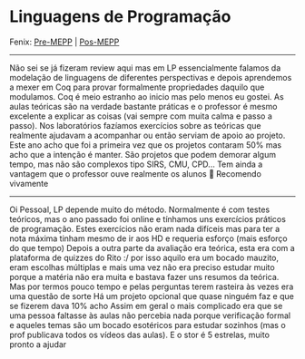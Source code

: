 # Linguagens de Programação

Fenix: [Pre-MEPP](https://fenix.tecnico.ulisboa.pt/cursos/meic-a/disciplina-curricular/283003985068070) | [Pos-MEPP](https://fenix.tecnico.ulisboa.pt/cursos/meic-a/disciplina-curricular/564478961778796)

---
Não sei se já fizeram review aqui mas em LP essencialmente falamos da modelação de linguagens de diferentes perspectivas e depois aprendemos a mexer em Coq para provar formalmente propriedades daquilo que modulamos. Coq é meio estranho ao inicio mas pelo menos eu gostei. As aulas teóricas são na verdade bastante práticas e o professor é mesmo excelente a explicar as coisas (vai sempre com muita calma e passo a passo). Nos laboratórios fazíamos exercícios sobre as teóricas que realmente ajudavam a acompanhar ou  então serviam de apoio ao projeto. Este ano acho que foi a primeira vez que os projetos contaram 50% mas acho que a intenção é manter. São projetos que podem demorar algum tempo, mas não são complexos tipo SIRS, CMU, CPD... Tem ainda a vantagem que o professor ouve realmente os alunos :exploding_head: Recomendo vivamente

---

Oi Pessoal, LP depende muito do método. Normalmente é com testes teóricos, mas o ano passado foi online e tínhamos uns exercícios práticos de programação. Estes exercícios não eram nada difíceis mas para ter a nota máxima tinham mesmo de ir aos HD e requeria esforço (mais esforço do que tempo)
Depois a outra parte da avaliação era teórica, esta era com a plataforma de quizzes do Rito :/ por isso aquilo era um bocado mauzito, eram escolhas múltiplas e mais uma vez não era preciso estudar muito porque a matéria não era muita e bastava fazer uns resumos da teórica. Mas por termos pouco tempo e pelas perguntas terem rasteira às vezes era uma questão de sorte
Há um projeto opcional que quase ninguém faz e que se fizerem dava 10% acho
Assim em geral o mais complicado era que se uma pessoa faltasse às aulas não percebia nada porque verificação formal e aqueles temas são um bocado esotéricos para estudar sozinhos (mas o prof publicava todos os vídeos das aulas). E o stor é 5 estrelas, muito pronto a ajudar
